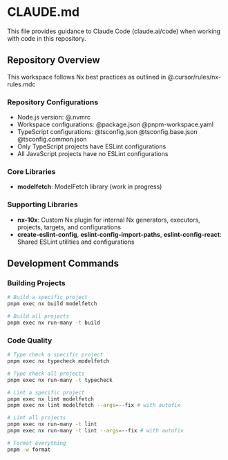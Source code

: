 # CLAUDE.md

This file provides guidance to Claude Code (claude.ai/code) when working with code in this repository.

## Repository Overview

This workspace follows Nx best practices as outlined in @.cursor/rules/nx-rules.mdc

### Repository Configurations

- Node.js version: @.nvmrc
- Workspace configurations: @package.json @pnpm-workspace.yaml
- TypeScript configurations: @tsconfig.json @tsconfig.base.json @tsconfig.common.json
- Only TypeScript projects have ESLint configurations
- All JavaScript projects have no ESLint configurations

### Core Libraries

- **modelfetch**: ModelFetch library (work in progress)

### Supporting Libraries

- **nx-10x**: Custom Nx plugin for internal Nx generators, executors, projects, targets, and configurations
- **create-eslint-config**, **eslint-config-import-paths**, **eslint-config-react**: Shared ESLint utilities and configurations

## Development Commands

### Building Projects

```bash
# Build a specific project
pnpm exec nx build modelfetch

# Build all projects
pnpm exec nx run-many -t build
```

### Code Quality

```bash
# Type check a specific project
pnpm exec nx typecheck modelfetch

# Type check all projects
pnpm exec nx run-many -t typecheck

# Lint a specific project
pnpm exec nx lint modelfetch
pnpm exec nx lint modelfetch --args=--fix # with autofix

# Lint all projects
pnpm exec nx run-many -t lint
pnpm exec nx run-many -t lint --args=--fix # with autofix

# Format everything
pnpm -w format
```
